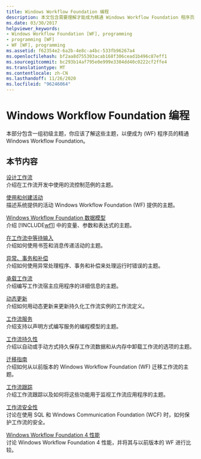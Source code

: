```yaml
---
title: Windows Workflow Foundation 编程
description: 本文包含需要理解才能成为精通 Windows Workflow Foundation 程序员的参考资料。
ms.date: 03/30/2017
helpviewer_keywords:
- Windows Workflow Foundation [WF], programming
- programming [WF]
- WF [WF], programming
ms.assetid: f62354e2-6a2b-4e8c-a4bc-533fb96267a4
ms.openlocfilehash: bf2aa8d755303acab168f306cead1b496c87eff1
ms.sourcegitcommit: bc293b14af795e0e999e3304dd40c0222cf2ffe4
ms.translationtype: MT
ms.contentlocale: zh-CN
ms.lasthandoff: 11/26/2020
ms.locfileid: "96246064"
---
```

# <a name="windows-workflow-foundation-programming"></a>Windows Workflow Foundation 编程

本部分包含一组初级主题，你应该了解这些主题，以便成为 (WF) 程序员的精通 Windows Workflow Foundation。  
  
## <a name="in-this-section"></a>本节内容  

 [设计工作流](designing-workflows.md)  
 介绍在工作流开发中使用的流控制范例的主题。  
  
 [使用和创建活动](using-and-creating-activities.md)  
 描述系统提供的活动 Windows Workflow Foundation (WF) 提供的主题。  
  
 [Windows Workflow Foundation 数据模型](data-model.md)  
 介绍 [!INCLUDE[wf1](../../../includes/wf1-md.md)] 中的变量、参数和表达式的主题。  
  
 [在工作流中等待输入](waiting-for-input-in-a-workflow.md)  
 介绍如何使用书签和消息传递活动的主题。  
  
 [异常、事务和补偿](exceptions-transactions-and-compensation.md)  
 介绍如何使用异常处理程序、事务和补偿来处理运行时错误的主题。  
  
 [承载工作流](hosting-workflows.md)  
 介绍编写工作流宿主应用程序的详细信息的主题。  
  
 [动态更新](dynamic-update.md)  
 介绍如何用动态更新来更新持久化工作流实例的工作流定义。  
  
 [工作流服务](../wcf/feature-details/workflow-services.md)  
 介绍支持以声明方式编写服务的编程模型的主题。  
  
 [工作流持久性](workflow-persistence.md)  
 介绍以自动或手动方式持久保存工作流数据和从内存中卸载工作流的选项的主题。  
  
 [迁移指南](migration-guidance.md)  
 介绍如何从以前版本的 Windows Workflow Foundation (WF) 迁移工作流的主题。  
  
 [工作流跟踪](workflow-tracking-and-tracing.md)  
 介绍工作流跟踪以及如何将这些功能用于监视工作流应用程序的主题。  
  
 [工作流安全性](workflow-security.md)  
 讨论在使用 SQL 和 Windows Communication Foundation (WCF) 时，如何保护工作流的安全。  
  
 [Windows Workflow Foundation 4 性能](performance.md)  
 讨论 Windows Workflow Foundation 4 性能，并将其与以前版本的 WF 进行比较。
